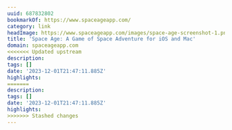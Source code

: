 ```yaml
---
uuid: 687832802
bookmarkOf: https://www.spaceageapp.com/
category: link
headImage: https://www.spaceageapp.com/images/space-age-screenshot-1.png
title: 'Space Age: A Game of Space Adventure for iOS and Mac'
domain: spaceageapp.com
<<<<<<< Updated upstream
description: 
tags: []
date: '2023-12-01T21:47:11.885Z'
highlights: 
=======
description:
tags: []
date: '2023-12-01T21:47:11.885Z'
highlights:
>>>>>>> Stashed changes
---
```



